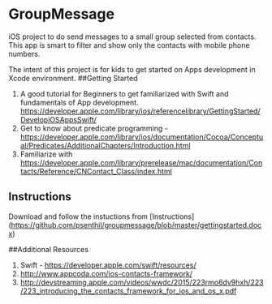 # GroupMessage
iOS project to do send messages to a small group selected from contacts. This app is smart to filter and show only the contacts with mobile phone numbers.

The intent of this project is for kids to get started on Apps development in Xcode environment. 
##Getting Started
1.	A good tutorial for Beginners to get familiarized with Swift and fundamentals of App development. https://developer.apple.com/library/ios/referencelibrary/GettingStarted/DevelopiOSAppsSwift/ 
2.	Get to know about predicate programming -https://developer.apple.com/library/ios/documentation/Cocoa/Conceptual/Predicates/AdditionalChapters/Introduction.html
3.	Familiarize with https://developer.apple.com/library/prerelease/mac/documentation/Contacts/Reference/CNContact_Class/index.html

## Instructions
Download and follow the instuctions from [Instructions] (https://github.com/psenthil/groupmessage/blob/master/gettingstarted.docx)

##Additional Resources
1. Swift - https://developer.apple.com/swift/resources/
2. http://www.appcoda.com/ios-contacts-framework/
3. http://devstreaming.apple.com/videos/wwdc/2015/223rmo6dv9hxh/223/223_introducing_the_contacts_framework_for_ios_and_os_x.pdf

